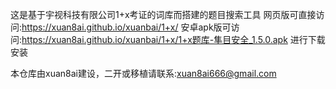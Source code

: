 这是基于宇视科技有限公司1+x考证的词库而搭建的题目搜索工具
网页版可直接访问:https://xuan8ai.github.io/xuanbai/1+x/
安卓apk版可访问:https://xuan8ai.github.io/xuanbai/1+x/1+x题库-隼目安全_1.5.0.apk
进行下载安装

本仓库由xuan8ai建设，二开或移植请联系:xuan8ai666@gmail.com
